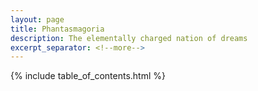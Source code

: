 ```yaml
---
layout: page
title: Phantasmagoria
description: The elementally charged nation of dreams
excerpt_separator: <!--more-->
---
```


{% include table_of_contents.html %}
